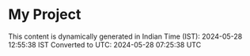 # My Project

This content is dynamically generated in Indian Time (IST): 2024-05-28 12:55:38 IST
Converted to UTC: 2024-05-28 07:25:38 UTC
